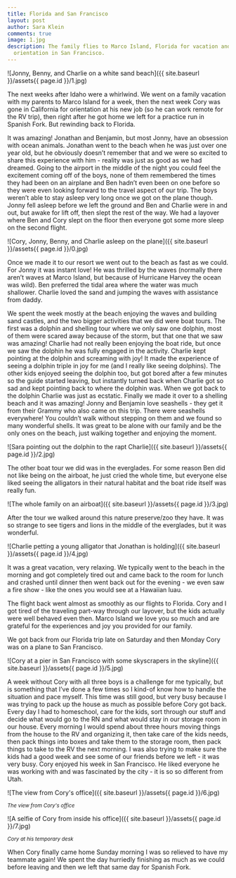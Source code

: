 ```yaml
---
title: Florida and San Francisco
layout: post
author: Sara Klein
comments: true
image: 1.jpg
description: The family flies to Marco Island, Florida for vacation and Cory's does
  orientation in San Francisco.
---
```


![Jonny, Benny, and Charlie on a white sand beach]({{ site.baseurl }}/assets{{ page.id }}/1.jpg)

The next weeks after Idaho were a whirlwind. We went on a family vacation with my parents to Marco Island for a week, then the next week Cory was gone in California for orientation at his new job (so he can work remote for the RV trip), then right after he got home we left for a practice run in Spanish Fork. But rewinding back to Florida.

It was amazing! Jonathan and Benjamin, but most Jonny, have an obsession with ocean animals. Jonathan went to the beach when he was just over one year old, but he obviously doesn’t remember that and we were so excited to share this experience with him - reality was just as good as we had dreamed. Going to the airport in the middle of the night you could feel the excitement coming off of the boys, none of them remembered the times they had been on an airplane and Ben hadn’t even been on one before so they were even looking forward to the travel aspect of our trip. The boys weren’t able to stay asleep very long once we got on the plane though. Jonny fell asleep before we left the ground and Ben and Charlie were in and out, but awake for lift off, then slept the rest of the way. We had a layover where Ben and Cory slept on the floor then everyone got some more sleep on the second flight. 

![Cory, Jonny, Benny, and Charlie asleep on the plane]({{ site.baseurl }}/assets{{ page.id }}/0.jpg)

Once we made it to our resort we went out to the beach as fast as we could. For Jonny it was instant love! He was thrilled by the waves (normally there aren’t waves at Marco Island, but because of Hurricane Harvey the ocean was wild). Ben preferred the tidal area where the water was much shallower. Charlie loved the sand and jumping the waves with assistance from daddy. 

We spent the week mostly at the beach enjoying the waves and building sand castles, and the two bigger activities that we did were boat tours. The first was a dolphin and shelling tour where we only saw one dolphin, most of them were scared away because of the storm, but that one that we saw was amazing! Charlie had not really been enjoying the boat ride, but once we saw the dolphin he was fully engaged in the activity. Charlie kept pointing at the dolphin and screaming with joy! It made the experience of seeing a dolphin triple in joy for me (and I really like seeing dolphins). The other kids enjoyed seeing the dolphin too, but got bored after a few minutes so the guide started leaving, but instantly turned back when Charlie got so sad and kept pointing back to where the dolphin was. When we got back to the dolphin Charlie was just as ecstatic. Finally we made it over to a shelling beach and it was amazing! Jonny and Benjamin love seashells - they get it from their Grammy who also came on this trip. There were seashells everywhere! You couldn’t walk without stepping on them and we found so many wonderful shells. It was great to be alone with our family and be the only ones on the beach, just walking together and enjoying the moment. 

![Sara pointing out the dolphin to the rapt Charlie]({{ site.baseurl }}/assets{{ page.id }}/2.jpg)

The other boat tour we did was in the everglades. For some reason Ben did not like being on the airboat, he just cried the whole time, but everyone else liked seeing the alligators in their natural habitat and the boat ride itself was really fun.

![The whole family on an airboat]({{ site.baseurl }}/assets{{ page.id }}/3.jpg)

After the tour we walked around this nature preserve/zoo they have. It was so strange to see tigers and lions in the middle of the everglades, but it was wonderful. 

![Charlie petting a young alligator that Jonathan is holding]({{ site.baseurl }}/assets{{ page.id }}/4.jpg)

It was a great vacation, very relaxing. We typically went to the beach in the morning and got completely tired out and came back to the room for lunch and crashed until dinner then went back out for the evening - we even saw a fire show - like the ones you would see at a Hawaiian luau. 

The flight back went almost as smoothly as our flights to Florida. Cory and I got tired of the traveling part-way through our layover, but the kids actually were well behaved even then. Marco Island we love you so much and are grateful for the experiences and joy you provided for our family. 

We got back from our Florida trip late on Saturday and then Monday Cory was on a plane to San Francisco.

![Cory at a pier in San Francisco with some skyscrapers in the skyline]({{ site.baseurl }}/assets{{ page.id }}/5.jpg)

A week without Cory with all three boys is a challenge for me typically, but is something that I’ve done a few times so I kind-of know how to handle the situation and pace myself. This time was still good, but very busy because I was trying to pack up the house as much as possible before Cory got back. Every day I had to homeschool, care for the kids, sort through our stuff and decide what would go to the RN and what would stay in our storage room in our house. Every morning I would spend about three hours moving things from the house to the RV and organizing it, then take care of the kids needs, then pack things into boxes and take them to the storage room, then pack things to take to the RV the next morning. I was also trying to make sure the kids had a good week and see some of our friends before we left - it was very busy. Cory enjoyed his week in San Francisco. He liked everyone he was working with and was fascinated by the city - it is so so different from Utah.

![The view from Cory's office]({{ site.baseurl }}/assets{{ page.id }}/6.jpg)

<sub>*The view from Cory's office*</sub>

![A selfie of Cory from inside his office]({{ site.baseurl }}/assets{{ page.id }}/7.jpg)

<sub>*Cory at his temporary desk*</sub>

When Cory finally came home Sunday morning I was so relieved to have my teammate again! We spent the day hurriedly finishing as much as we could before leaving and then we left that same day for Spanish Fork.